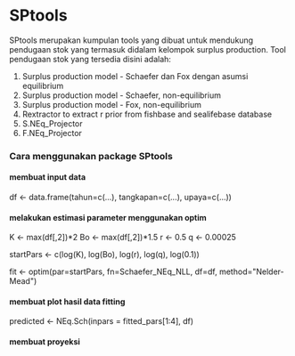 # SPtools

SPtools merupakan kumpulan tools yang dibuat untuk mendukung pendugaan stok yang termasuk didalam kelompok surplus production. Tool pendugaan stok yang tersedia disini adalah:

1) Surplus production model - Schaefer dan Fox dengan asumsi equilibrium
2) Surplus production model - Schaefer, non-equilibrium
3) Surplus production model - Fox, non-equilibrium
4) Rextractor to extract r prior from fishbase and sealifebase database
5) S.NEq_Projector
6) F.NEq_Projector

### Cara menggunakan package SPtools ####
#### membuat input data
df <- data.frame(tahun=c(...),
                 tangkapan=c(...),
                 upaya=c(...))

#### melakukan estimasi parameter menggunakan optim
K <- max(df[,2])*2
Bo <- max(df[,2])*1.5
r <- 0.5
q <- 0.00025

startPars <- c(log(K), log(Bo), log(r), log(q), log(0.1))

fit <- optim(par=startPars, 
             fn=Schaefer_NEq_NLL, 
             df=df, 
             method="Nelder-Mead")

#### membuat plot hasil data fitting
predicted <- NEq.Sch(inpars = fitted_pars[1:4], df)

#### membuat proyeksi
